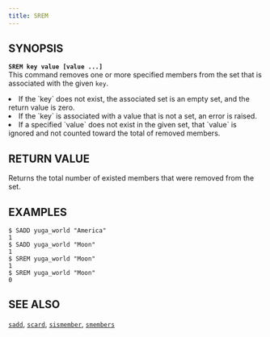 ```yaml
---
title: SREM
---
```


## SYNOPSIS
<b>`SREM key value [value ...]`</b><br>
This command removes one or more specified members from the set that is associated with the given `key`.
<li>If the `key` does not exist, the associated set is an empty set, and the return value is zero.</li>
<li>If the `key` is associated with a value that is not a set, an error is raised.</li>
<li>If a specified `value` does not exist in the given set, that `value` is ignored and not counted toward the total of removed members.</li>

## RETURN VALUE
Returns the total number of existed members that were removed from the set.

## EXAMPLES
```
$ SADD yuga_world "America"
1
$ SADD yuga_world "Moon"
1
$ SREM yuga_world "Moon"
1
$ SREM yuga_world "Moon"
0
```

## SEE ALSO
[`sadd`](../sadd/), [`scard`](../scard/), [`sismember`](../sismember/), [`smembers`](../smembers/)
